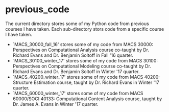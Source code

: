 # previous_code
The current directory stores some of my Python code from previous courses I have taken. Each sub-directory stors code from a specific course I have taken.

* `MACS_30000_fall_16' stores some of my code from MACS 30000: Perspectives on Computational Analysis course co-taught by Dr. Richard Evans and Dr. Benjamin Soltoff in Fall '16 quarter.
* `MACS_30100_winter_17' stores some of my code from MACS 30100: Perspectives on Computational Modeling course co-taught by Dr. Richard Evans and Dr. Benjamin Soltoff in Winter '17 quarter.
* `MACS_40200_winter_17' stores some of my code from MACS 40200: Structure Estimation course, taught by Dr. Richard Evans in Winter '17 quarter.
* `MACS_60000_winter_17' stores some of my code from MACS 60000/SOCI 40133: Computational Content Analysis course, taught by Dr. James A. Evans in Winter '17 quarter.
